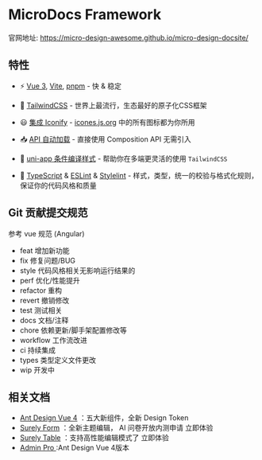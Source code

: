 # MicroDocs Framework
官网地址: <https://micro-design-awesome.github.io/micro-design-docsite/>

## 特性

- ⚡️ [Vue 3](https://github.com/vuejs/core), [Vite](https://github.com/vitejs/vite), [pnpm](https://pnpm.io/) - 快 & 稳定

- 🎨 [TailwindCSS](https://tailwindcss.com/) - 世界上最流行，生态最好的原子化CSS框架

- 😃 [集成 Iconify](https://github.com/egoist/tailwindcss-icons) - [icones.js.org](https://icones.js.org/) 中的所有图标都为你所用

- 📥 [API 自动加载](https://github.com/antfu/unplugin-auto-import) - 直接使用 Composition API 无需引入

- 🧬 [uni-app 条件编译样式](https://weapp-tw.icebreaker.top/docs/quick-start/uni-app-css-macro) - 帮助你在多端更灵活的使用 `TailwindCSS`

- 🦾 [TypeScript](https://www.typescriptlang.org/) & [ESLint](https://eslint.org/) & [Stylelint](https://stylelint.io/) - 样式，类型，统一的校验与格式化规则，保证你的代码风格和质量
## Git 贡献提交规范
参考 vue 规范 (Angular)

- feat 增加新功能
- fix 修复问题/BUG
- style 代码风格相关无影响运行结果的
- perf 优化/性能提升
- refactor 重构
- revert 撤销修改
- test 测试相关
- docs 文档/注释
- chore 依赖更新/脚手架配置修改等
- workflow 工作流改进
- ci 持续集成
- types 类型定义文件更改
- wip 开发中
## 相关文档
- [Ant Design Vue 4](https://www.antdv.com/components/overview) ：五大新组件，全新 Design Token
- [Surely Form](https://form.antdv.com/) ：全新主题编辑， AI 问卷开放内测申请 立即体验
- [Surely Table](https://www.surely.cool/) ：支持高性能编辑模式了 立即体验
- [Admin Pro ](https://store.antdv.com/pro/preview/workplace):Ant Design Vue 4版本



